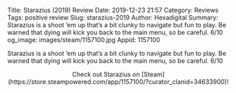 Title: Starazius (2019) Review
Date: 2019-12-23 21:57
Category: Reviews
Tags: positive review
Slug: starazius-2019
Author: Hexadigital
Summary: Starazius is a shoot ’em up that’s a bit clunky to navigate but fun to play. Be warned that dying will kick you back to the main menu, so be careful. 6/10
og_image: images/steam/1157100.jpg
Appid: 1157100

Starazius is a shoot ’em up that’s a bit clunky to navigate but fun to play. Be warned that dying will kick you back to the main menu, so be careful. 6/10

<center>Check out Starazius on [Steam](https://store.steampowered.com/app/1157100/?curator_clanid=34633900)!</center>
